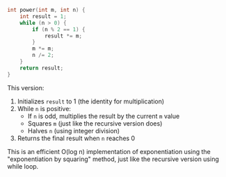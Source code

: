 ```c
int power(int m, int n) {
    int result = 1;
    while (n > 0) {
        if (n % 2 == 1) {
            result *= m;
        }
        m *= m;
        n /= 2;
    }
    return result;
}
```

This version:

1. Initializes `result` to 1 (the identity for multiplication)
2. While `n` is positive:
   - If `n` is odd, multiplies the result by the current `m` value
   - Squares `m` (just like the recursive version does)
   - Halves `n` (using integer division)
3. Returns the final result when `n` reaches 0

This is an efficient O(log n) implementation of exponentiation using the "exponentiation by squaring" method, just like the recursive version using while loop.

